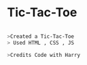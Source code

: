 # Tic-Tac-Toe
````bash

>Created a Tic-Tac-Toe
> Used HTML , CSS , JS

>Credits Code with Harry

````
